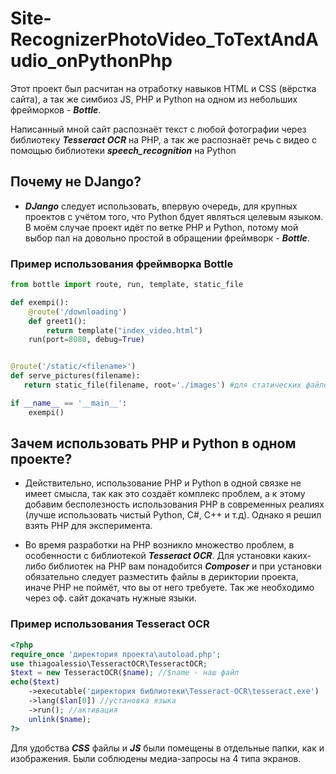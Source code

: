 # Site-RecognizerPhotoVideo_ToTextAndAudio_onPythonPhp

Этот проект был расчитан на отработку навыков HTML и CSS (вёрстка сайта), а так же симбиоз JS, PHP и Python на одном из небольших фрейморков - ***Bottle***.

Написанный мной сайт распознаёт текст с любой фотографии через библиотеку ***Tesseract OCR*** на PHP, а так же распознаёт речь с видео с помощью библиотеки ***speech_recognition*** на Python
## Почему не DJango?

* ***DJango*** следует использовать, впервую очередь, для крупных проектов с учётом того, что Python бдует являться целевым языком. В моём случае проект идёт по ветке PHP и Python, потому мой выбор пал на довольно простой в обращении фреймворк - ***Bottle***.

### Пример использования фреймворка Bottle
```python
from bottle import route, run, template, static_file

def exempi():
	@route('/downloading')
	def greet1():
		return template("index_video.html")
	run(port=8080, debug=True)


@route('/static/<filename>')
def serve_pictures(filename):
   return static_file(filename, root='./images') #для статических файлов

if __name__ == '__main__':
	exempi()
```
## Зачем использовать PHP и Python в одном проекте?

 * Действительно, использование PHP и Python в одной связке не имеет смысла, так как это создаёт комплекс проблем, а к этому добавим бесполезность использования PHP в современных реалиях (лучше использовать чистый Python, C#, C++ и т.д). Однако я решил взять PHP для эксперимента.

* Во время разработки на PHP возникло множество проблем, в особенности с библиотекой ***Tesseract OCR***. Для установки каких-либо библиотек на PHP вам понадобится ***Composer*** и при установки обязательно следует разместить файлы в дериктории проекта, иначе PHP не поймёт, что вы от него требуете. Так же необходимо через оф. сайт докачать нужные языки.

### Пример использования Tesseract OCR
```PHP
<?php  
require_once 'директория проекта\autoload.php';
use thiagoalessio\TesseractOCR\TesseractOCR;
$text = new TesseractOCR($name); //$name - наш файл
echo($text)
    ->executable('директория библиотеки\Tesseract-OCR\tesseract.exe')
    ->lang($lan[0]) //установка языка
    ->run(); //активация
    unlink($name);
?>
```

Для удобства ***CSS*** файлы и ***JS*** были помещены в отдельные папки, как и изображения. Были соблюдены медиа-запросы на 4 типа экранов.
